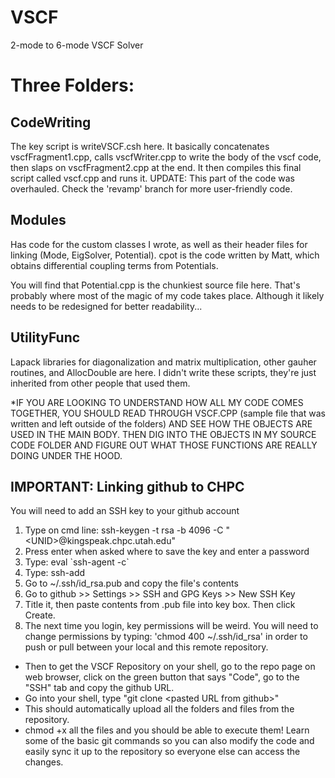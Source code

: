 # VSCF
2-mode to 6-mode VSCF Solver

# Three Folders:
## CodeWriting ##
The key script is writeVSCF.csh here. It basically concatenates vscfFragment1.cpp, calls vscfWriter.cpp to write the body of the vscf code, then slaps on vscfFragment2.cpp at the end. It then compiles this final script called vscf.cpp and runs it. 
UPDATE: This part of the code was overhauled. Check the 'revamp' branch for more user-friendly code.

## Modules ##
Has code for the custom classes I wrote, as well as their header files for linking (Mode, EigSolver, Potential). cpot is the code written by Matt, which obtains differential coupling terms from Potentials. 

You will find that Potential.cpp is the chunkiest source file here. That's probably where most of the magic of my code takes place. Although it likely needs to be redesigned for better readability...

## UtilityFunc ##
Lapack libraries for diagonalization and matrix multiplication, other gauher routines, and AllocDouble are here. I didn't write these scripts, they're just inherited from other people that used them.

*IF YOU ARE LOOKING TO UNDERSTAND HOW ALL MY CODE COMES TOGETHER, YOU SHOULD READ THROUGH VSCF.CPP (sample file that was written and left outside of the folders) AND SEE HOW THE OBJECTS ARE USED IN THE MAIN BODY. THEN DIG INTO THE OBJECTS IN MY SOURCE CODE FOLDER AND FIGURE OUT WHAT THOSE FUNCTIONS ARE REALLY DOING UNDER THE HOOD. 

## IMPORTANT: Linking github to CHPC ##
You will need to add an SSH key to your github account
1. Type on cmd line: ssh-keygen -t rsa -b 4096 -C "\<UNID\>@kingspeak.chpc.utah.edu"
2. Press enter when asked where to save the key and enter a password
3. Type: eval \`ssh-agent -c\`
4. Type: ssh-add
5. Go to ~/.ssh/id_rsa.pub and copy the file's contents
6. Go to github >> Settings >> SSH and GPG Keys >> New SSH Key
7. Title it, then paste contents from .pub file into key box. Then click Create.
8. The next time you login, key permissions will be weird. You will need to change permissions by typing: \'chmod  400 ~/.ssh/id_rsa\' in order to push or pull between your local and this remote repository.

- Then to get the VSCF Repository on your shell, go to the repo page on web browser, click on the green button that says "Code", go to the "SSH" tab and copy the github URL.
- Go into your shell, type "git clone \<pasted URL from github\>"
- This should automatically upload all the folders and files from the repository.
- chmod +x all the files and you should be able to execute them! Learn some of the basic git commands so you can also modify the code and easily sync it up to the repository so everyone else can access the changes.
